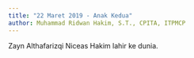 ```yaml
---
title: "22 Maret 2019 - Anak Kedua"
author: Muhammad Ridwan Hakim, S.T., CPITA, ITPMCP
---
```


Zayn Althafarizqi Niceas Hakim lahir ke dunia.
